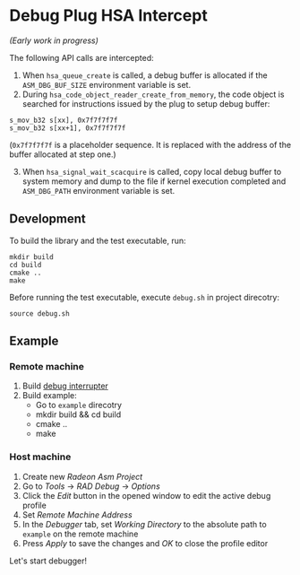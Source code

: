 # Debug Plug HSA Intercept

*(Early work in progress)*

The following API calls are intercepted:

1. When `hsa_queue_create` is called, a debug buffer is allocated if the `ASM_DBG_BUF_SIZE` environment variable is set.
2. During `hsa_code_object_reader_create_from_memory`, the code object is searched for instructions issued by the plug to setup debug buffer:
```
s_mov_b32 s[xx], 0x7f7f7f7f
s_mov_b32 s[xx+1], 0x7f7f7f7f
```
(`0x7f7f7f7f` is a placeholder sequence. It is replaced with the address of the buffer allocated at step one.)

3. When `hsa_signal_wait_scacquire` is called, copy local debug buffer to system memory and dump to the file if kernel execution completed and `ASM_DBG_PATH` environment variable is set.

## Development

To build the library and the test executable, run:

```
mkdir build
cd build
cmake ..
make
```

Before running the test executable, execute `debug.sh` in project direcotry:
```
source debug.sh
```
## Example 

### Remote machine

1. Build [debug interrupter](#Development)
2. Build example:
    * Go to `example` direcotry
    * mkdir build && cd build
    * cmake ..
    * make

### Host machine

1. Create new *Radeon Asm Project*
2. Go to *Tools* -> *RAD Debug* -> *Options*
3. Click the *Edit* button in the opened window to edit the active debug profile
4. Set *Remote Machine Address*
5. In the *Debugger* tab, set *Working Directory* to the absolute path
to `example` on the remote machine
6. Press *Apply* to save the changes and *OK* to close the profile editor

Let's start debugger!

